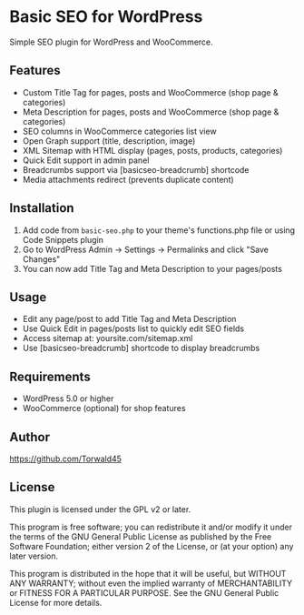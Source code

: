 # Basic SEO for WordPress

Simple SEO plugin for WordPress and WooCommerce.

## Features
- Custom Title Tag for pages, posts and WooCommerce (shop page & categories)
- Meta Description for pages, posts and WooCommerce (shop page & categories)
- SEO columns in WooCommerce categories list view
- Open Graph support (title, description, image)
- XML Sitemap with HTML display (pages, posts, products, categories)
- Quick Edit support in admin panel
- Breadcrumbs support via [basicseo-breadcrumb] shortcode
- Media attachments redirect (prevents duplicate content)

## Installation
1. Add code from `basic-seo.php` to your theme's functions.php file or using Code Snippets plugin
2. Go to WordPress Admin -> Settings -> Permalinks and click "Save Changes"
3. You can now add Title Tag and Meta Description to your pages/posts

## Usage
- Edit any page/post to add Title Tag and Meta Description
- Use Quick Edit in pages/posts list to quickly edit SEO fields
- Access sitemap at: yoursite.com/sitemap.xml
- Use [basicseo-breadcrumb] shortcode to display breadcrumbs

## Requirements
- WordPress 5.0 or higher
- WooCommerce (optional) for shop features

## Author
https://github.com/Torwald45

## License
This plugin is licensed under the GPL v2 or later.

This program is free software; you can redistribute it and/or modify
it under the terms of the GNU General Public License as published by
the Free Software Foundation; either version 2 of the License, or
(at your option) any later version.

This program is distributed in the hope that it will be useful,
but WITHOUT ANY WARRANTY; without even the implied warranty of
MERCHANTABILITY or FITNESS FOR A PARTICULAR PURPOSE. See the
GNU General Public License for more details.
